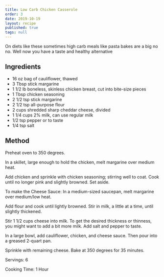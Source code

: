 ```yaml
---
title: Low Carb Chicken Casserole
order: 3
date: 2019-10-19
layout: recipe
published: true
tags: null
---
```

On diets like these sometimes high carb meals like pasta bakes are a big no no. Well now you have a taste and healthy alternative

## Ingredients

* 16 oz bag of cauliflower, thawed
* 3 Tbsp stick margarine
* 1 1/2 lb boneless, skinless chicken breast, cut into bite-size pieces
* 1 Tbsp chicken seasoning
* 2 1/2 tsp stick margarine
* 2 1/2 tsp all-purpose flour
* 2 cups shredded sharp cheddar cheese, divided
* 1 1/4 cups 2% milk, can use regular milk
* 1/2 tsp pepper or to taste
* 1/4 tsp salt

## Method

Preheat oven to 350 degrees.

In a skillet, large enough to hold the chicken, melt margarine over medium heat.

Add chicken and sprinkle with chicken seasoning; stirring well to coat. Cook until no longer pink and slightly browned. Set aside.

To make the Cheese Sauce: In a medium-sized saucepan, melt margarine over medium/low heat.

Add flour and cook until lightly browned. Stir in milk, a little at a time, until slightly thickened.

Stir 1 1/2 cups cheese into milk. To get the desired thickness or thinness, you might want to add a bit more milk. Add salt and pepper to taste.

In a large bowl, add cauliflower, chicken, and cheese sauce. Then pour into a greased 2-quart pan.

Sprinkle with remaining cheese. Bake at 350 degrees for 35 minutes.

Servings: 6

Cooking Time: 1 Hour
